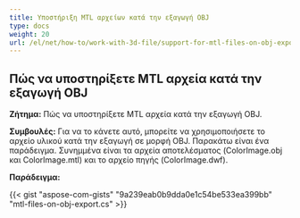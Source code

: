 ```yaml
---
title: Υποστήριξη MTL αρχείων κατά την εξαγωγή OBJ
type: docs
weight: 20
url: /el/net/how-to/work-with-3d-file/support-for-mtl-files-on-obj-export
---
```



## **Πώς να υποστηρίξετε MTL αρχεία κατά την εξαγωγή OBJ**

**Ζήτημα:** Πώς να υποστηρίξετε MTL αρχεία κατά την εξαγωγή OBJ.

**Συμβουλές:** Για να το κάνετε αυτό, μπορείτε να χρησιμοποιήσετε το αρχείο υλικού κατά την εξαγωγή σε μορφή OBJ. Παρακάτω είναι ένα παράδειγμα. Συνημμένα είναι τα αρχεία αποτελέσματος (ColorImage.obj και ColorImage.mtl) και το αρχείο πηγής (ColorImage.dwf).

**Παράδειγμα:**

{{< gist "aspose-com-gists" "9a239eab0b9dda0e1c54be533ea399bb" "mtl-files-on-obj-export.cs" >}}
